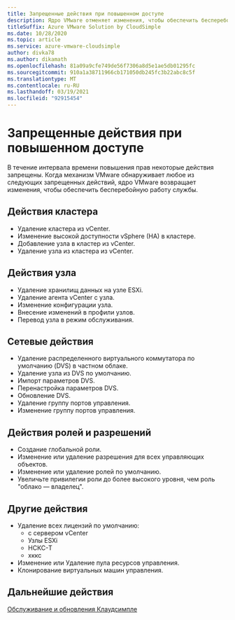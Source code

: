 ```yaml
---
title: Запрещенные действия при повышенном доступе
description: Ядро VMware отменяет изменения, чтобы обеспечить бесперебойную работу службы, когда механизм VMware обнаруживает любое из следующих запрещенных действий.
titleSuffix: Azure VMware Solution by CloudSimple
ms.date: 10/28/2020
ms.topic: article
ms.service: azure-vmware-cloudsimple
author: divka78
ms.author: dikamath
ms.openlocfilehash: 81a09a9cfe749de56f7306a8d5e1ae5db01295fc
ms.sourcegitcommit: 910a1a38711966cb171050db245fc3b22abc8c5f
ms.translationtype: MT
ms.contentlocale: ru-RU
ms.lasthandoff: 03/19/2021
ms.locfileid: "92915454"
---
```

# <a name="forbidden-actions-during-elevated-access"></a>Запрещенные действия при повышенном доступе

В течение интервала времени повышения прав некоторые действия запрещены. Когда механизм VMware обнаруживает любое из следующих запрещенных действий, ядро VMware возвращает изменения, чтобы обеспечить бесперебойную работу службы.

## <a name="cluster-actions"></a>Действия кластера

- Удаление кластера из vCenter.
- Изменение высокой доступности vSphere (HA) в кластере.
- Добавление узла в кластер из vCenter.
- Удаление узла из кластера из vCenter.

## <a name="host-actions"></a>Действия узла

- Удаление хранилищ данных на узле ESXi.
- Удаление агента vCenter с узла.
- Изменение конфигурации узла.
- Внесение изменений в профили узлов.
- Перевод узла в режим обслуживания.

## <a name="network-actions"></a>Сетевые действия

- Удаление распределенного виртуального коммутатора по умолчанию (DVS) в частном облаке.
- Удаление узла из DVS по умолчанию.
- Импорт параметров DVS.
- Перенастройка параметров DVS.
- Обновление DVS.
- Удаление группу портов управления.
- Изменение группу портов управления.

## <a name="roles-and-permissions-actions"></a>Действия ролей и разрешений

- Создание глобальной роли.
- Изменение или удаление разрешения для всех управляющих объектов.
- Изменение или удаление ролей по умолчанию.
- Увеличьте привилегии роли до более высокого уровня, чем роль "облако — владелец".

## <a name="other-actions"></a>Другие действия

- Удаление всех лицензий по умолчанию:
  - с сервером vCenter
  - Узлы ESXi
  - НСКС-T
  - хккс
- Изменение или Удаление пула ресурсов управления.
- Клонирование виртуальных машин управления.


## <a name="next-steps"></a>Дальнейшие действия
[Обслуживание и обновления Клаудсимпле](cloudsimple-maintenance-updates.md) 
